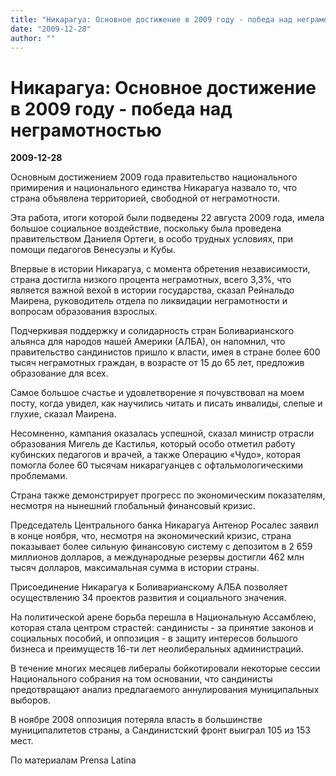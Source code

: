 ```yaml
---
title: "Никарагуа: Основное достижение в 2009 году - победа над неграмотностью"
date: "2009-12-28"
author: ""
---
```


# Никарагуа: Основное достижение в 2009 году - победа над неграмотностью

**2009-12-28** 

Основным достижением 2009 года правительство национального примирения и национального единства Никарагуа назвало то, что страна объявлена территорией, свободной от неграмотности.

Эта работа, итоги которой были подведены 22 августа 2009 года, имела большое социальное воздействие, поскольку была проведена правительством Даниеля Ортеги, в особо трудных условиях, при помощи педагогов Венесуэлы и Кубы.

Впервые в истории Никарагуа, с момента обретения независимости, страна достигла низкого процента неграмотных, всего 3,3%, что является важной вехой в истории государства, сказал Рейнальдо Маирена, руководитель отдела по ликвидации неграмотности и вопросам образования взрослых.

Подчеркивая поддержку и солидарность стран Боливарианского альянса для народов нашей Америки (АЛБА), он напомнил, что правительство сандинистов пришло к власти, имея в стране более 600 тысяч неграмотных граждан, в возрасте от 15 до 65 лет, предложив образование для всех.

Самое большое счастье и удовлетворение я почувствовал на моем посту, когда увидел, как научились читать и писать инвалиды, слепые и глухие, сказал Маирена.

Несомненно, кампания оказалась успешной, сказал министр отрасли образования Мигель де Кастилья, который особо отметил работу кубинских педагогов и врачей, а также Операцию «Чудо», которая помогла более 60 тысячам никарагуанцев с офтальмологическими проблемами.

Страна также демонстрирует прогресс по экономическим показателям, несмотря на нынешний глобальный финансовый кризис.

Председатель Центрального банка Никарагуа Антенор Росалес заявил в конце ноября, что, несмотря на экономический кризис, страна показывает более сильную финансовую систему с депозитом в 2 659 миллионов долларов, а международные резервы достигли 462 млн тысяч долларов, максимальная сумма в истории страны.

Присоединение Никарагуа к Боливарианскому АЛБА позволяет осуществлению 34 проектов развития и социального значения.

На политической арене борьба перешла в Национальную Ассамблею, которая стала центром страстей: сандинисты - за принятие законов и социальных пособий, и оппозиция - в защиту интересов большого бизнеса и преимуществ 16-ти лет неолиберальных администраций.

В течение многих месяцев либералы бойкотировали некоторые сессии Национального собрания на том основании, что сандинисты предотвращают анализ предлагаемого аннулирования муниципальных выборов.

В ноябре 2008 оппозиция потеряла власть в большинстве муниципалитетов страны, а Сандинистский фронт выиграл 105 из 153 мест.

По материалам Prensa Latina